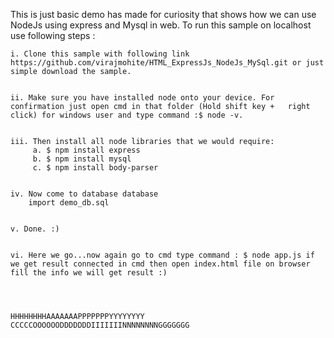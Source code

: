 This is just basic demo has made for curiosity that shows how we can use NodeJs using express and Mysql in web.
To run this sample on localhost use following steps :



	i. Clone this sample with following link https://github.com/virajmohite/HTML_ExpressJs_NodeJs_MySql.git or just simple download the sample.


	ii. Make sure you have installed node onto your device. For confirmation just open cmd in that folder (Hold shift key +   right click) for windows user and type command :$ node -v.


	iii. Then install all node libraries that we would require:
		 a. $ npm install express
		 b. $ npm install mysql
		 c. $ npm install body-parser


	iv. Now come to database database
		import demo_db.sql


	v. Done. :)


	vi. Here we go...now again go to cmd type command : $ node app.js if we get result connected in cmd then open index.html file on browser fill the info we will get result :)




	HHHHHHHHAAAAAAAPPPPPPPYYYYYYYY CCCCCOOOOOODDDDDDDIIIIIIINNNNNNNNGGGGGGG
